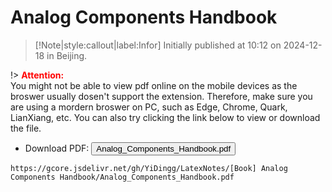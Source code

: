 # Analog Components Handbook

> [!Note|style:callout|label:Infor]
Initially published at 10:12 on 2024-12-18 in Beijing.

!> **<span style='color:red'>Attention:</span>**<br>
You might not be able to view pdf online on the mobile devices as the broswer usually dosen't support the extension. Therefore, make sure you are using a mordern broswer on PC, such as Edge, Chrome, Quark, LianXiang, etc. You can also try clicking the link below to view or download the file.



- Download PDF: 
<button onclick="window.open('https://gcore.jsdelivr.net/gh/YiDingg/LatexNotes/[Notes]LinearAlgebra1/notes/LinearAlgebra1Notes.pdf')" type="button">Analog_Components_Handbook.pdf</button>

```pdf
https://gcore.jsdelivr.net/gh/YiDingg/LatexNotes/[Book] Analog Components Handbook/Analog_Components_Handbook.pdf
```